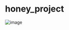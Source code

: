 # honey_project
![image](https://github.com/user-attachments/assets/00ef10dd-4670-4bca-9746-edeff11f0020)
